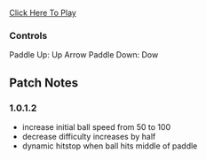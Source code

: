 [Click Here To Play](https://tkshehan.github.io/pong/pong.html)

### Controls
Paddle Up: Up Arrow
Paddle Down: Dow

## Patch Notes

### 1.0.1.2
- increase initial ball speed from 50 to 100
- decrease difficulty increases by half
- dynamic hitstop when ball hits middle of paddle
